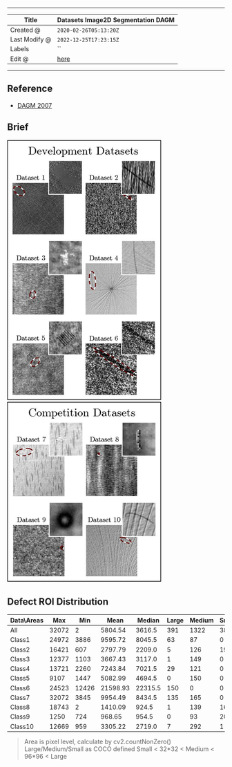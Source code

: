 -----

| Title         | Datasets Image2D Segmentation DAGM                   |
| ------------- | ---------------------------------------------------- |
| Created @     | `2020-02-26T05:13:20Z`                               |
| Last Modify @ | `2022-12-25T17:23:15Z`                               |
| Labels        | \`\`                                                 |
| Edit @        | [here](https://github.com/junxnone/aiwiki/issues/95) |

-----

## Reference

  - [DAGM 2007](http://resources.mpi-inf.mpg.de/conference/dagm/2007/prizes.html)

## Brief

![image](media/bbe10fa6497a4111b98391674c5ad81d828b5c73.png)

## Defect ROI Distribution

| Data\\Areas | Max   | Min   | Mean     | Median  | Large | Medium | Small |
| ----------- | ----- | ----- | -------- | ------- | ----- | ------ | ----- |
| All         | 32072 | 2     | 5804.54  | 3616.5  | 391   | 1322   | 384   |
| Class1      | 24972 | 3886  | 9595.72  | 8045.5  | 63    | 87     | 0     |
| Class2      | 16421 | 607   | 2797.79  | 2209.0  | 5     | 126    | 19    |
| Class3      | 12377 | 1103  | 3667.43  | 3117.0  | 1     | 149    | 0     |
| Class4      | 13721 | 2260  | 7243.84  | 7021.5  | 29    | 121    | 0     |
| Class5      | 9107  | 1447  | 5082.99  | 4694.5  | 0     | 150    | 0     |
| Class6      | 24523 | 12426 | 21598.93 | 22315.5 | 150   | 0      | 0     |
| Class7      | 32072 | 3845  | 9954.49  | 8434.5  | 135   | 165    | 0     |
| Class8      | 18743 | 2     | 1410.09  | 924.5   | 1     | 139    | 160   |
| Class9      | 1250  | 724   | 968.65   | 954.5   | 0     | 93     | 204   |
| Class10     | 12669 | 959   | 3305.22  | 2719.0  | 7     | 292    | 1     |

> Area is pixel level, calculate by cv2.countNonZero()
> Large/Medium/Small as COCO defined Small \< 32\*32 \< Medium \< 96\*96
> \< Large
